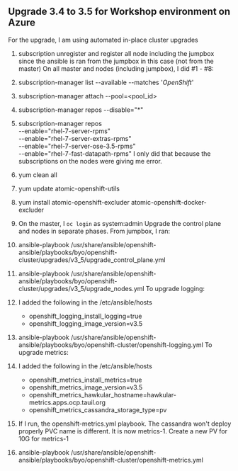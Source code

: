 ## Upgrade 3.4 to 3.5 for Workshop environment on Azure
For the upgrade, I am using automated in-place cluster upgrades

1. subscription unregister and register all node including the jumpbox since the ansible is ran from the jumpbox in this case (not from the master)
On all master and nodes (including jumpbox), I did #1 - #8:
2. subscription-manager list --available --matches '*OpenShift*' 
3. subscription-manager attach --pool=<pool_id>
4. subscription-manager repos --disable="*"
5. subscription-manager repos \
    --enable="rhel-7-server-rpms" \
    --enable="rhel-7-server-extras-rpms" \
    --enable="rhel-7-server-ose-3.5-rpms" \
    --enable="rhel-7-fast-datapath-rpms"
I only did that because the subscriptions on the nodes were giving me error.
6. yum clean all
7. yum update atomic-openshift-utils
8. yum install atomic-openshift-excluder atomic-openshift-docker-excluder
9. On the master, I `oc login` as system:admin 
Upgrade the control plane and nodes in separate phases.
From jumpbox, I ran:
10. ansible-playbook /usr/share/ansible/openshift-ansible/playbooks/byo/openshift-cluster/upgrades/v3_5/upgrade_control_plane.yml
11. ansible-playbook /usr/share/ansible/openshift-ansible/playbooks/byo/openshift-cluster/upgrades/v3_5/upgrade_nodes.yml
To upgrade logging:
12. I added the following in the /etc/ansible/hosts

	* openshift_logging_install_logging=true
	* openshift_logging_image_version=v3.5

13. ansible-playbook /usr/share/ansible/openshift-ansible/playbooks/byo/openshift-cluster/openshift-logging.yml
To upgrade metrics:
14. I added the following in the /etc/ansible/hosts

	* openshift_metrics_install_metrics=true
	* openshift_metrics_image_version=v3.5
	* openshift_metrics_hawkular_hostname=hawkular-metrics.apps.ocp.tauil.org
	* openshift_metrics_cassandra_storage_type=pv

15. If I run, the openshift-metrics.yml playbook. The cassandra won't deploy properly PVC name is different. It is now metrics-1. 
Create a new PV for 10G for metrics-1 
16. ansible-playbook /usr/share/ansible/openshift-ansible/playbooks/byo/openshift-cluster/openshift-metrics.yml

